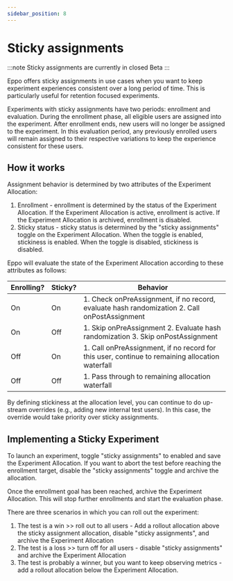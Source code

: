 ```yaml
---
sidebar_position: 8
---
```


# Sticky assignments

:::note
Sticky assignments are currently in closed Beta
:::

Eppo offers sticky assignments in use cases when you want to keep experiment experiences consistent over a long period of time. This is particularly useful for retention focused experiments.

Experiments with sticky assignments have two periods: enrollment and evaluation. During the enrollment phase, all eligible users are assigned into the experiment. After enrollment ends, new users will no longer be assigned to the experiment. In this evaluation period, any previously enrolled users will remain assigned to their respective variations to keep the experience consistent for these users.

## How it works

Assignment behavior is determined by two attributes of the Experiment Allocation:
1. Enrollment - enrollment is determined by the status of the Experiment Allocation. If the Experiment Allocation is active, enrollment is active. If the Experiment Allocation is archived, enrollment is disabled.
2. Sticky status - sticky status is determined by the "sticky assignments" toggle on the Experiment Allocation. When the toggle is enabled, stickiness is enabled. When the toggle is disabled, stickiness is disabled.

Eppo will evaluate the state of the Experiment Allocation according to these attributes as follows:

| Enrolling? | Sticky? | Behavior |
|---|---|---|
| On | On | 1. Check onPreAssignment, if no record, evaluate hash randomization 2. Call onPostAssignment |
| On | Off | 1. Skip onPreAssignment 2. Evaluate hash randomization 3. Skip onPostAssignment |
| Off | On | 1. Call onPreAssignment, if no record for this user, continue to remaining allocation waterfall |
| Off | Off | 1. Pass through to remaining allocation waterfall |

By defining stickiness at the allocation level, you can continue to do up-stream overrides (e.g., adding new internal test users). In this case, the override would take priority over sticky assignments.

## Implementing a Sticky Experiment
To launch an experiment, toggle "sticky assignments" to enabled and save the Experiment Allocation. If you want to abort the test before reaching the enrollment target, disable the "sticky assignments" toggle and archive the allocation.

Once the enrollment goal has been reached, archive the Experiment Allocation. This will stop further enrollments and start the evaluation phase.

There are three scenarios in which you can roll out the experiment:
1. The test is a win >> roll out to all users - Add a rollout allocation above the sticky assignment allocation, disable "sticky assignments", and archive the Experiment Allocation
2. The test is a loss >> turn off for all users - disable "sticky assignments" and archive the Experiment Allocation
3. The test is probably a winner, but you want to keep observing metrics - add a rollout allocation below the Experiment Allocation.

